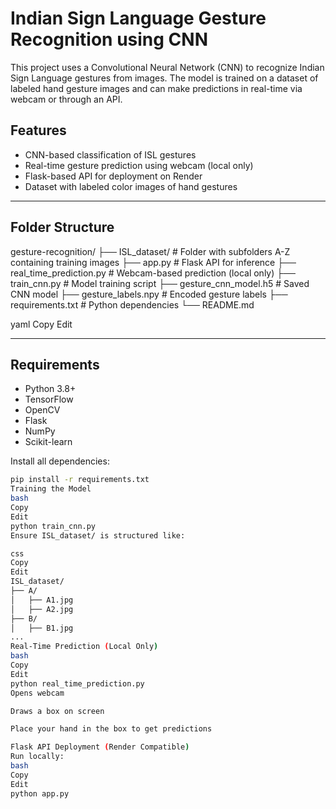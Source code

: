 # Indian Sign Language Gesture Recognition using CNN

This project uses a Convolutional Neural Network (CNN) to recognize Indian Sign Language gestures from images. The model is trained on a dataset of labeled hand gesture images and can make predictions in real-time via webcam or through an API.

## Features

- CNN-based classification of ISL gestures
- Real-time gesture prediction using webcam (local only)
- Flask-based API for deployment on Render
- Dataset with labeled color images of hand gestures

---

## Folder Structure

gesture-recognition/
├── ISL_dataset/ # Folder with subfolders A-Z containing training images
├── app.py # Flask API for inference
├── real_time_prediction.py # Webcam-based prediction (local only)
├── train_cnn.py # Model training script
├── gesture_cnn_model.h5 # Saved CNN model
├── gesture_labels.npy # Encoded gesture labels
├── requirements.txt # Python dependencies
└── README.md

yaml
Copy
Edit

---

## Requirements

- Python 3.8+
- TensorFlow
- OpenCV
- Flask
- NumPy
- Scikit-learn

Install all dependencies:

```bash
pip install -r requirements.txt
Training the Model
bash
Copy
Edit
python train_cnn.py
Ensure ISL_dataset/ is structured like:

css
Copy
Edit
ISL_dataset/
├── A/
│   ├── A1.jpg
│   ├── A2.jpg
├── B/
│   ├── B1.jpg
...
Real-Time Prediction (Local Only)
bash
Copy
Edit
python real_time_prediction.py
Opens webcam

Draws a box on screen

Place your hand in the box to get predictions

Flask API Deployment (Render Compatible)
Run locally:
bash
Copy
Edit
python app.py
